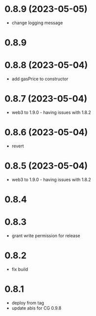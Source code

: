 # 0.8.9 (2023-05-05)

- change logging message

# 0.8.9

# 0.8.8 (2023-05-04)

- add gasPrice to constructor

# 0.8.7 (2023-05-04)

- web3 to 1.9.0 - having issues with 1.8.2

# 0.8.6 (2023-05-04)

- revert

# 0.8.5 (2023-05-04)

- web3 to 1.9.0 - having issues with 1.8.2

# 0.8.4

# 0.8.3

- grant write permission for release

# 0.8.2

- fix build

# 0.8.1

- deploy from tag
- update abis for CG 0.9.8

